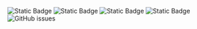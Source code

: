 ![Static Badge](https://img.shields.io/badge/blacklists-60-000000) ![Static Badge](https://img.shields.io/badge/blacklisted-2717578-cc0000) ![Static Badge](https://img.shields.io/badge/whitelisted-2242-00CC00) ![Static Badge](https://img.shields.io/badge/streaming_blacklist-28106-000000) ![GitHub issues](https://img.shields.io/github/issues/fabriziosalmi/blacklists)
